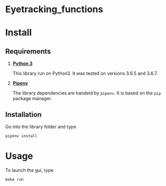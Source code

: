 # Eyetracking_functions

# Install

## Requirements

1. __[Python 3](https://www.python.org/downloads/)__

    This library run on Python3. It was tested on versions 3.6.5 and 3.6.7.

2. __[Pipenv](https://pypi.org/project/pipenv/)__

    The library dependencies are handeld by `pipenv`.
    It is based on the `pip` package manager.

## Installation

Go into the library folder and type

```
pipenv install
```

# Usage

To launch the gui, type

```
make run
```
